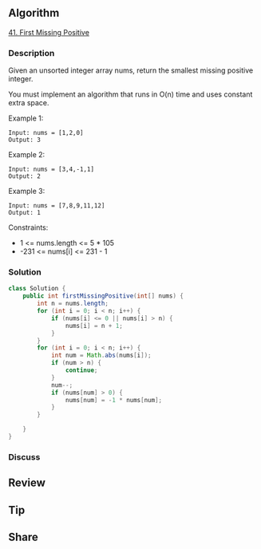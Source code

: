 ## Algorithm

[41. First Missing Positive](https://leetcode.com/problems/first-missing-positive/)

### Description

Given an unsorted integer array nums, return the smallest missing positive integer.

You must implement an algorithm that runs in O(n) time and uses constant extra space.

Example 1:

```
Input: nums = [1,2,0]
Output: 3
```

Example 2:

```
Input: nums = [3,4,-1,1]
Output: 2
```

Example 3:

```
Input: nums = [7,8,9,11,12]
Output: 1
```

Constraints:

- 1 <= nums.length <= 5 * 105
- -231 <= nums[i] <= 231 - 1

### Solution

```java
class Solution {
    public int firstMissingPositive(int[] nums) {
        int n = nums.length;
        for (int i = 0; i < n; i++) {
            if (nums[i] <= 0 || nums[i] > n) {
                nums[i] = n + 1;
            }
        }
        for (int i = 0; i < n; i++) {
            int num = Math.abs(nums[i]);
            if (num > n) {
                continue;
            }
            num--;
            if (nums[num] > 0) {
                nums[num] = -1 * nums[num];
            }
        }

    }
}
```

### Discuss

## Review


## Tip


## Share
